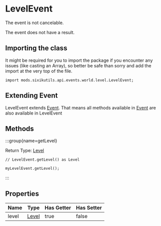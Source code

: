 # LevelEvent

The event is not cancelable.

The event does not have a result.

## Importing the class

It might be required for you to import the package if you encounter any issues (like casting an Array), so better be safe than sorry and add the import at the very top of the file.
```zenscript
import mods.sixikutils.api.events.world.level.LevelEvent;
```


## Extending Event

LevelEvent extends [Event](/forge/api/event/Event). That means all methods available in [Event](/forge/api/event/Event) are also available in LevelEvent

## Methods

:::group{name=getLevel}

Return Type: [Level](/vanilla/api/world/Level)

```zenscript
// LevelEvent.getLevel() as Level

myLevelEvent.getLevel();
```

:::


## Properties

| Name  |               Type                | Has Getter | Has Setter |
|-------|-----------------------------------|------------|------------|
| level | [Level](/vanilla/api/world/Level) | true       | false      |

